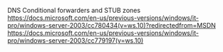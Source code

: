 DNS Conditional forwarders and STUB zones <br>
https://docs.microsoft.com/en-us/previous-versions/windows/it-pro/windows-server-2003/cc780434(v=ws.10)?redirectedfrom=MSDN <br>
https://docs.microsoft.com/en-us/previous-versions/windows/it-pro/windows-server-2003/cc779197(v=ws.10) <br>

